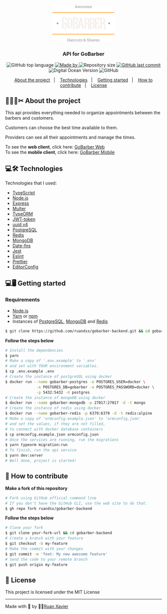 <h1 align="center">
  <img alt="Logo" src="./assets/logo.svg" width="200px">
</h1>

<h3 align="center">
  API for GoBarber
</h3>

<p align="center">
  <img alt="GitHub top language" src="https://img.shields.io/github/languages/top/ruandsx/gobarber-backend?color=%23FF9000">

  <a href="https://www.linkedin.com/in/ruan-xavier/" target="_blank" rel="noopener noreferrer">
    <img alt="Made by" src="https://img.shields.io/badge/made%20by-ruan%20xavier-%23FF9000">
  </a>

  <img alt="Repository size" src="https://img.shields.io/github/repo-size/ruandsx/gobarber-backend?color=%23FF9000">

  <a href="https://github.com/ruandsx/gobarber-backend/commits/master">
    <img alt="GitHub last commit" src="https://img.shields.io/github/last-commit/ruandsx/gobarber-backend?color=%23FF9000">
  </a>

  <img alt="Digital Ocean Version" src="https://img.shields.io/badge/digitalocean-api--v2-green.svg?color=%23FF9000">

  <img alt="GitHub" src="https://img.shields.io/github/license/ruandsx/gobarber-backend?color=%23FF9000">
</p>

<p align="center">
  <a href="#%EF%B8%8F-about-the-project">About the project</a>&nbsp;&nbsp;&nbsp;|&nbsp;&nbsp;&nbsp;
  <a href="#-technologies">Technologies</a>&nbsp;&nbsp;&nbsp;|&nbsp;&nbsp;&nbsp;
  <a href="#-getting-started">Getting started</a>&nbsp;&nbsp;&nbsp;|&nbsp;&nbsp;&nbsp;
  <a href="#-how-to-contribute">How to contribute</a>&nbsp;&nbsp;&nbsp;|&nbsp;&nbsp;&nbsp;
  <a href="#-license">License</a>
</p>

## 💇🏻‍♂✂ About the project

This api provides everything needed to organize appointments between the barbers and customers.

Customers can choose the best time available to them.

Providers can see all their appointments and manage the times.

To see the **web client**, click here: [GoBarber Web](https://github.com/ruandsx/gobarber-web)<br />
To see the **mobile client**, click here: [GoBarber Mobile](https://github.com/ruandsx/gobarber-app)

## 💻🛠 Technologies


Technologies that I used:
- [TypeScript](https://www.typescriptlang.org/)
- [Node.js](https://nodejs.org/en/)
- [Express](https://expressjs.com/pt-br/)
- [Multer](https://github.com/expressjs/multer)
- [TypeORM](https://typeorm.io/)
- [JWT-token](https://jwt.io/)
- [uuid v4](https://github.com/thenativeweb/uuidv4/)
- [PostgreSQL](https://www.postgresql.org/)
- [Redis](https://redis.io/)
- [MongoDB](https://mongodb.com)
- [Date-fns](https://date-fns.org/)
- [Jest](https://jestjs.io/)
- [Eslint](https://eslint.org/)
- [Prettier](https://prettier.io/)
- [EditorConfig](https://editorconfig.org/)

## 💻🖥 Getting started


### Requirements

- [Node.js](https://nodejs.org/en/)
- [Yarn](https://classic.yarnpkg.com/) or [npm](https://www.npmjs.com/)
- Instances of [PostgreSQL](https://www.postgresql.org/), [MongoDB](https://mongodb.com/) and [Redis](https:/redis.io/)

```bash
$ git clone https://github.com/ruandsx/gobarber-backend.git && cd gobarber-backend
```

**Follow the steps below**

```bash
# Install the dependencies
$ yarn
# Make a copy of '.env.example' to '.env'
# and set with YOUR environment variables.
$ cp .env.example .env
# Create the instance of postgreSQL using docker
$ docker run --name gobarber-postgres -e POSTGRES_USER=docker \
              -e POSTGRES_DB=gobarber -e POSTGRES_PASSWORD=docker \
              -p 5432:5432 -d postgres
# Create the instance of mongoDB using docker
$ docker run --name gobarber-mongodb -p 27017:27017 -d -t mongo
# Create the instance of redis using docker
$ docker run --name gobarber-redis -p 6379:6379 -d -t redis:alpine
# Make a copy of 'ormconfig.example.json' to 'ormconfig.json'
# and set the values, if they are not filled,
# to connect with docker database containers
$ cp ormconfig.example.json ormconfig.json
# Once the services are running, run the migrations
$ yarn typeorm migration:run
# To finish, run the api service
$ yarn dev:server
# Well done, project is started!
```

## 🤔 How to contribute

**Make a fork of this repository**

```bash
# Fork using GitHub official command line
# If you don't have the GitHub CLI, use the web site to do that.
$ gh repo fork ruandsx/gobarber-backend
```

**Follow the steps below**

```bash
# Clone your fork
$ git clone your-fork-url && cd gobarber-backend
# Create a branch with your feature
$ git checkout -b my-feature
# Make the commit with your changes
$ git commit -m 'feat: My new awesome feature'
# Send the code to your remote branch
$ git push origin my-feature
```

## 📝 License

This project is licensed under the MIT License

---

Made with 💛 by 👨‍💻[Ruan Xavier](https://www.linkedin.com/in/ruan-xavier/)
